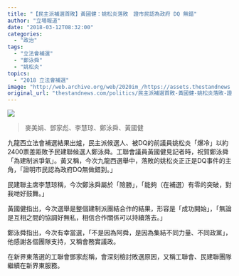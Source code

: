 ```yaml
---
title: "【民主派補選首敗】黃國健：姚松炎落敗　證市民認為政府 DQ 無錯"
author: "立場報道"
date: "2018-03-12T08:32:00"
categories:
  - "政治"
tags:
  - "立法會補選"
  - "鄭泳舜"
  - "姚松炎"
topics:
  - "2018 立法會補選"
image: "http://web.archive.org/web/2020im_/https://assets.thestandnews.com/media/photos/29062734_10155509755267896_3676624651145969664_o_FAPyz.png"
original_url: "thestandnews.com/politics/民主派補選首敗-黃國健-姚松炎落敗-證市民認為政府-dq-無錯"
---
```

![](http://web.archive.org/web/2020im_/https://assets.thestandnews.com/media/photos/29062734_10155509755267896_3676624651145969664_o_FAPyz.png)
> 麥美娟、鄧家彪、李慧琼、鄭泳舜、黃國健

九龍西立法會補選結果出爐，民主派候選人、被DQ的前議員姚松炎「爆冷」以約2400票差距敗予民建聯候選人鄭泳舜。工聯會議員黃國健見記者時，祝賀鄭泳舜「為建制派爭氣」。黃又稱，今次九龍西選舉中，落敗的姚松炎正正是DQ事件的主角，「證明市民認為政府DQ無做錯到。」

民建聯主席李慧琼稱，今次鄭泳舜屬於「險勝」，「能夠（在補選）有零的突破，對我哋好鼓舞。」

黃國健指出，今次選舉是整個建制派團結合作的結果，形容是「成功開始」，「無論是互相之間的協調好無私，相信合作關係可以持續落去。」

鄭泳舜指出，今次有幸當選，「不是因為阿舜，是因為集結不同力量、不同政黨」，他感謝各個團隊支持，又稱會務實議政。

在新界東落選的工聯會鄧家彪稱，會深刻檢討敗選原因，又稱工聯會、民建聯團隊繼續在新界東服務。
